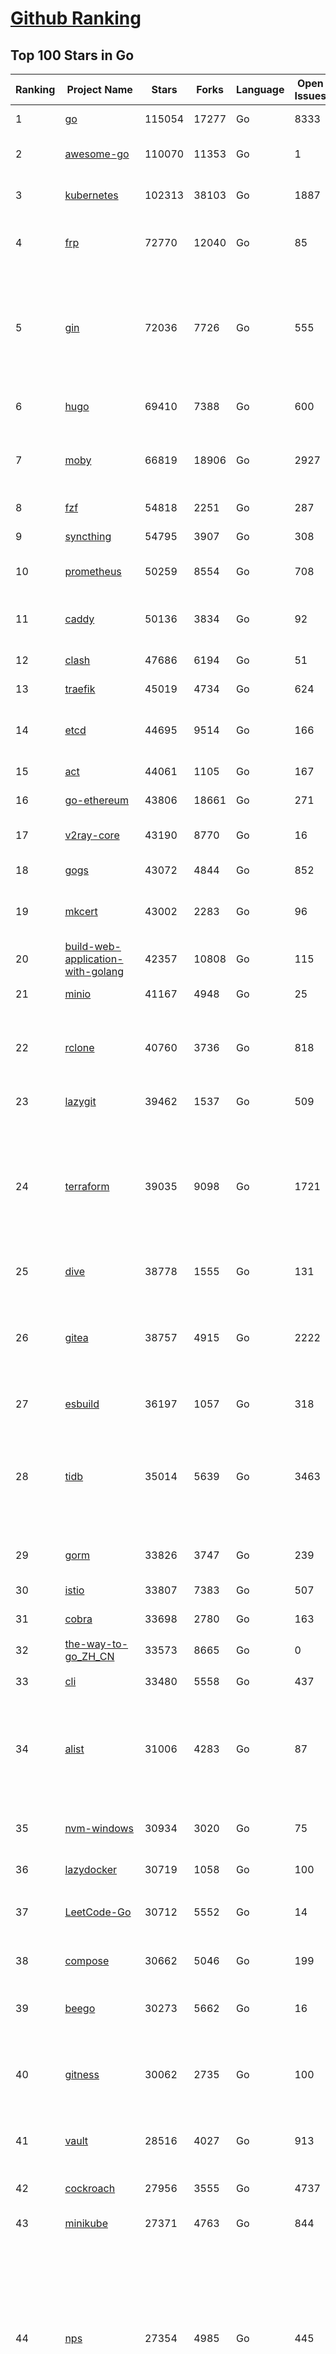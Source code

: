 [Github Ranking](../README.md)
==========

## Top 100 Stars in Go

| Ranking | Project Name | Stars | Forks | Language | Open Issues | Description | Last Commit |
| ------- | ------------ | ----- | ----- | -------- | ----------- | ----------- | ----------- |
| 1 | [go](https://github.com/golang/go) | 115054 | 17277 | Go | 8333 | The Go programming language | 2023-10-17T08:52:35Z |
| 2 | [awesome-go](https://github.com/avelino/awesome-go) | 110070 | 11353 | Go | 1 | A curated list of awesome Go frameworks, libraries and software | 2023-10-16T16:16:00Z |
| 3 | [kubernetes](https://github.com/kubernetes/kubernetes) | 102313 | 38103 | Go | 1887 | Production-Grade Container Scheduling and Management | 2023-10-17T08:58:24Z |
| 4 | [frp](https://github.com/fatedier/frp) | 72770 | 12040 | Go | 85 | A fast reverse proxy to help you expose a local server behind a NAT or firewall to the internet. | 2023-10-16T03:29:51Z |
| 5 | [gin](https://github.com/gin-gonic/gin) | 72036 | 7726 | Go | 555 | Gin is a HTTP web framework written in Go (Golang). It features a Martini-like API with much better performance -- up to 40 times faster. If you need smashing performance, get yourself some Gin. | 2023-10-15T16:17:26Z |
| 6 | [hugo](https://github.com/gohugoio/hugo) | 69410 | 7388 | Go | 600 | The world’s fastest framework for building websites. | 2023-10-17T08:22:34Z |
| 7 | [moby](https://github.com/moby/moby) | 66819 | 18906 | Go | 2927 | The Moby Project - a collaborative project for the container ecosystem to assemble container-based systems | 2023-10-17T08:38:20Z |
| 8 | [fzf](https://github.com/junegunn/fzf) | 54818 | 2251 | Go | 287 | :cherry_blossom: A command-line fuzzy finder | 2023-10-16T23:46:43Z |
| 9 | [syncthing](https://github.com/syncthing/syncthing) | 54795 | 3907 | Go | 308 | Open Source Continuous File Synchronization | 2023-10-17T01:24:04Z |
| 10 | [prometheus](https://github.com/prometheus/prometheus) | 50259 | 8554 | Go | 708 | The Prometheus monitoring system and time series database. | 2023-10-17T08:21:36Z |
| 11 | [caddy](https://github.com/caddyserver/caddy) | 50136 | 3834 | Go | 92 | Fast and extensible multi-platform HTTP/1-2-3 web server with automatic HTTPS | 2023-10-17T05:57:04Z |
| 12 | [clash](https://github.com/Dreamacro/clash) | 47686 | 6194 | Go | 51 | A rule-based tunnel in Go. | 2023-10-15T02:59:40Z |
| 13 | [traefik](https://github.com/traefik/traefik) | 45019 | 4734 | Go | 624 | The Cloud Native Application Proxy | 2023-10-16T07:29:57Z |
| 14 | [etcd](https://github.com/etcd-io/etcd) | 44695 | 9514 | Go | 166 | Distributed reliable key-value store for the most critical data of a distributed system | 2023-10-17T08:54:42Z |
| 15 | [act](https://github.com/nektos/act) | 44061 | 1105 | Go | 167 | Run your GitHub Actions locally 🚀 | 2023-10-15T17:35:35Z |
| 16 | [go-ethereum](https://github.com/ethereum/go-ethereum) | 43806 | 18661 | Go | 271 | Official Go implementation of the Ethereum protocol | 2023-10-17T08:58:19Z |
| 17 | [v2ray-core](https://github.com/v2ray/v2ray-core) | 43190 | 8770 | Go | 16 | A platform for building proxies to bypass network restrictions. | 2023-10-13T09:05:31Z |
| 18 | [gogs](https://github.com/gogs/gogs) | 43072 | 4844 | Go | 852 | Gogs is a painless self-hosted Git service | 2023-10-16T10:32:17Z |
| 19 | [mkcert](https://github.com/FiloSottile/mkcert) | 43002 | 2283 | Go | 96 | A simple zero-config tool to make locally trusted development certificates with any names you'd like. | 2023-10-09T10:59:23Z |
| 20 | [build-web-application-with-golang](https://github.com/astaxie/build-web-application-with-golang) | 42357 | 10808 | Go | 115 | A golang ebook intro how to build a web with golang | 2023-09-26T05:49:16Z |
| 21 | [minio](https://github.com/minio/minio) | 41167 | 4948 | Go | 25 | High Performance Object Storage for AI | 2023-10-17T06:15:13Z |
| 22 | [rclone](https://github.com/rclone/rclone) | 40760 | 3736 | Go | 818 | "rsync for cloud storage" - Google Drive, S3, Dropbox, Backblaze B2, One Drive, Swift, Hubic, Wasabi, Google Cloud Storage, Yandex Files | 2023-10-16T18:46:19Z |
| 23 | [lazygit](https://github.com/jesseduffield/lazygit) | 39462 | 1537 | Go | 509 | simple terminal UI for git commands | 2023-10-16T11:30:41Z |
| 24 | [terraform](https://github.com/hashicorp/terraform) | 39035 | 9098 | Go | 1721 | Terraform enables you to safely and predictably create, change, and improve infrastructure. It is a source-available tool that codifies APIs into declarative configuration files that can be shared amongst team members, treated as code, edited, reviewed, and versioned. | 2023-10-17T08:29:31Z |
| 25 | [dive](https://github.com/wagoodman/dive) | 38778 | 1555 | Go | 131 | A tool for exploring each layer in a docker image | 2023-10-13T12:38:41Z |
| 26 | [gitea](https://github.com/go-gitea/gitea) | 38757 | 4915 | Go | 2222 | Git with a cup of tea! Painless self-hosted all-in-one software development service, including Git hosting, code review, team collaboration, package registry and CI/CD | 2023-10-17T08:45:21Z |
| 27 | [esbuild](https://github.com/evanw/esbuild) | 36197 | 1057 | Go | 318 | An extremely fast bundler for the web | 2023-10-17T05:11:31Z |
| 28 | [tidb](https://github.com/pingcap/tidb) | 35014 | 5639 | Go | 3463 | TiDB is an open-source, cloud-native, distributed, MySQL-Compatible database for elastic scale and real-time analytics. Try AI-powered Chat2Query free at : https://tidbcloud.com/free-trial | 2023-10-17T09:00:45Z |
| 29 | [gorm](https://github.com/go-gorm/gorm) | 33826 | 3747 | Go | 239 | The fantastic ORM library for Golang, aims to be developer friendly | 2023-10-16T07:10:50Z |
| 30 | [istio](https://github.com/istio/istio) | 33807 | 7383 | Go | 507 | Connect, secure, control, and observe services. | 2023-10-17T08:55:43Z |
| 31 | [cobra](https://github.com/spf13/cobra) | 33698 | 2780 | Go | 163 | A Commander for modern Go CLI interactions | 2023-10-16T10:50:35Z |
| 32 | [the-way-to-go_ZH_CN](https://github.com/unknwon/the-way-to-go_ZH_CN) | 33573 | 8665 | Go | 0 | 《The Way to Go》中文译本，中文正式名《Go 入门指南》 | 2023-08-12T01:54:36Z |
| 33 | [cli](https://github.com/cli/cli) | 33480 | 5558 | Go | 437 | GitHub’s official command line tool | 2023-10-17T09:01:51Z |
| 34 | [alist](https://github.com/alist-org/alist) | 31006 | 4283 | Go | 87 | 🗂️A file list/WebDAV program that supports multiple storages, powered by Gin and Solidjs. / 一个支持多存储的文件列表/WebDAV程序，使用 Gin 和 Solidjs。 | 2023-10-17T07:15:33Z |
| 35 | [nvm-windows](https://github.com/coreybutler/nvm-windows) | 30934 | 3020 | Go | 75 | A node.js version management utility for Windows. Ironically written in Go. | 2023-10-10T17:21:00Z |
| 36 | [lazydocker](https://github.com/jesseduffield/lazydocker) | 30719 | 1058 | Go | 100 | The lazier way to manage everything docker | 2023-10-13T07:39:59Z |
| 37 | [LeetCode-Go](https://github.com/halfrost/LeetCode-Go) | 30712 | 5552 | Go | 14 | ✅ Solutions to LeetCode by Go, 100% test coverage, runtime beats 100% / LeetCode 题解 | 2023-10-11T23:26:58Z |
| 38 | [compose](https://github.com/docker/compose) | 30662 | 5046 | Go | 199 | Define and run multi-container applications with Docker | 2023-10-16T15:15:29Z |
| 39 | [beego](https://github.com/beego/beego) | 30273 | 5662 | Go | 16 | beego is an open-source, high-performance web framework for the Go programming language. | 2023-10-16T13:40:43Z |
| 40 | [gitness](https://github.com/harness/gitness) | 30062 | 2735 | Go | 100 | Gitness is an Open Source developer platform with Source Control management, Continuous Integration and Continuous Delivery. | 2023-10-17T00:48:52Z |
| 41 | [vault](https://github.com/hashicorp/vault) | 28516 | 4027 | Go | 913 | A tool for secrets management, encryption as a service, and privileged access management | 2023-10-17T08:54:56Z |
| 42 | [cockroach](https://github.com/cockroachdb/cockroach) | 27956 | 3555 | Go | 4737 | CockroachDB - the open source, cloud-native distributed SQL database. | 2023-10-17T08:36:51Z |
| 43 | [minikube](https://github.com/kubernetes/minikube) | 27371 | 4763 | Go | 844 | Run Kubernetes locally | 2023-10-16T21:30:38Z |
| 44 | [nps](https://github.com/ehang-io/nps) | 27354 | 4985 | Go | 445 | 一款轻量级、高性能、功能强大的内网穿透代理服务器。支持tcp、udp、socks5、http等几乎所有流量转发，可用来访问内网网站、本地支付接口调试、ssh访问、远程桌面，内网dns解析、内网socks5代理等等……，并带有功能强大的web管理端。a lightweight, high-performance, powerful intranet penetration proxy server, with a powerful web management terminal. | 2023-09-25T03:11:16Z |
| 45 | [consul](https://github.com/hashicorp/consul) | 27193 | 4409 | Go | 1093 | Consul is a distributed, highly available, and data center aware solution to connect and configure applications across dynamic, distributed infrastructure. | 2023-10-17T05:47:00Z |
| 46 | [echo](https://github.com/labstack/echo) | 26840 | 2219 | Go | 52 | High performance, minimalist Go web framework | 2023-10-11T12:37:53Z |
| 47 | [portainer](https://github.com/portainer/portainer) | 26831 | 2263 | Go | 325 | Making Docker and Kubernetes management easy. | 2023-10-17T08:45:48Z |
| 48 | [pocketbase](https://github.com/pocketbase/pocketbase) | 26377 | 1101 | Go | 38 | Open Source realtime backend in 1 file | 2023-10-16T18:21:23Z |
| 49 | [kit](https://github.com/go-kit/kit) | 25519 | 2463 | Go | 35 | A standard library for microservices. | 2023-09-14T08:38:47Z |
| 50 | [helm](https://github.com/helm/helm) | 25059 | 6884 | Go | 276 | The Kubernetes Package Manager | 2023-10-17T06:32:07Z |
| 51 | [croc](https://github.com/schollz/croc) | 24764 | 1013 | Go | 118 | Easily and securely send things from one computer to another :crocodile: :package: | 2023-10-11T08:16:04Z |
| 52 | [k3s](https://github.com/k3s-io/k3s) | 24723 | 2133 | Go | 127 | Lightweight Kubernetes | 2023-10-17T06:05:34Z |
| 53 | [iris](https://github.com/kataras/iris) | 24404 | 2491 | Go | 92 | The fastest HTTP/2 Go Web Framework. New, modern and easy to learn. Fast development with Code you control. Unbeatable cost-performance ratio :rocket: | 2023-10-16T04:27:10Z |
| 54 | [viper](https://github.com/spf13/viper) | 24261 | 1991 | Go | 377 | Go configuration with fangs | 2023-10-14T00:12:40Z |
| 55 | [v2ray-core](https://github.com/v2fly/v2ray-core) | 24075 | 3804 | Go | 37 | A platform for building proxies to bypass network restrictions. | 2023-10-16T02:23:50Z |
| 56 | [nsq](https://github.com/nsqio/nsq) | 23825 | 2891 | Go | 54 | A realtime distributed messaging platform | 2023-09-28T23:01:02Z |
| 57 | [faas](https://github.com/openfaas/faas) | 23580 | 1879 | Go | 28 | OpenFaaS - Serverless Functions Made Simple | 2023-10-11T07:49:05Z |
| 58 | [milvus](https://github.com/milvus-io/milvus) | 23462 | 2549 | Go | 431 | A cloud-native vector database, storage for next generation AI applications | 2023-10-17T09:00:52Z |
| 59 | [logrus](https://github.com/sirupsen/logrus) | 23334 | 2298 | Go | 1 | Structured, pluggable logging for Go. | 2023-09-15T17:57:35Z |
| 60 | [ngrok](https://github.com/inconshreveable/ngrok) | 23270 | 4330 | Go | 228 | Introspected tunnels to localhost | 2023-09-27T10:24:46Z |
| 61 | [harbor](https://github.com/goharbor/harbor) | 21029 | 4465 | Go | 560 | An open source trusted cloud native registry project that stores, signs, and scans content. | 2023-10-17T06:54:22Z |
| 62 | [colly](https://github.com/gocolly/colly) | 20900 | 1660 | Go | 141 | Elegant Scraper and Crawler Framework for Golang | 2023-10-17T00:30:53Z |
| 63 | [cli](https://github.com/urfave/cli) | 20827 | 1695 | Go | 42 | A simple, fast, and fun package for building command line apps in Go | 2023-10-11T00:53:00Z |
| 64 | [testify](https://github.com/stretchr/testify) | 20769 | 1507 | Go | 259 | A toolkit with common assertions and mocks that plays nicely with the standard library | 2023-10-17T07:28:49Z |
| 65 | [loki](https://github.com/grafana/loki) | 20321 | 2980 | Go | 1079 | Like Prometheus, but for logs. | 2023-10-17T09:01:30Z |
| 66 | [fasthttp](https://github.com/valyala/fasthttp) | 20255 | 1686 | Go | 70 | Fast HTTP package for Go. Tuned for high performance. Zero memory allocations in hot paths. Up to 10x faster than net/http | 2023-10-12T17:51:16Z |
| 67 | [bubbletea](https://github.com/charmbracelet/bubbletea) | 20140 | 628 | Go | 50 | A powerful little TUI framework 🏗 | 2023-10-16T14:49:02Z |
| 68 | [websocket](https://github.com/gorilla/websocket) | 19979 | 3424 | Go | 30 | Package gorilla/websocket is a fast, well-tested and widely used WebSocket implementation for Go. | 2023-10-11T23:07:14Z |
| 69 | [zap](https://github.com/uber-go/zap) | 19873 | 1420 | Go | 99 | Blazing fast, structured, leveled logging in Go. | 2023-10-11T15:40:12Z |
| 70 | [dgraph](https://github.com/dgraph-io/dgraph) | 19677 | 1490 | Go | 209 | The high-performance database for modern applications | 2023-10-13T17:28:02Z |
| 71 | [podman](https://github.com/containers/podman) | 19406 | 2078 | Go | 461 | Podman: A tool for managing OCI containers and pods. | 2023-10-17T08:15:27Z |
| 72 | [mux](https://github.com/gorilla/mux) | 19310 | 1813 | Go | 10 | Package gorilla/mux is a powerful HTTP router and URL matcher for building Go web servers with 🦍 | 2023-09-21T11:45:50Z |
| 73 | [Cloudreve](https://github.com/cloudreve/Cloudreve) | 19107 | 3159 | Go | 192 | 🌩支持多家云存储的云盘系统 (Self-hosted file management and sharing system, supports multiple storage providers) | 2023-10-07T12:15:37Z |
| 74 | [trivy](https://github.com/aquasecurity/trivy) | 18974 | 1910 | Go | 158 | Find vulnerabilities, misconfigurations, secrets, SBOM in containers, Kubernetes, code repositories, clouds and more | 2023-10-17T06:36:00Z |
| 75 | [grpc-go](https://github.com/grpc/grpc-go) | 18965 | 4143 | Go | 117 | The Go language implementation of gRPC. HTTP/2 based RPC | 2023-10-17T07:15:27Z |
| 76 | [gin-vue-admin](https://github.com/flipped-aurora/gin-vue-admin) | 18498 | 5591 | Go | 35 | 基于vite+vue3+gin搭建的开发基础平台（支持TS,JS混用），集成jwt鉴权，权限管理，动态路由，显隐可控组件，分页封装，多点登录拦截，资源权限，上传下载，代码生成器，表单生成器,chatGPT自动查表等开发必备功能。 | 2023-10-14T05:59:30Z |
| 77 | [jaeger](https://github.com/jaegertracing/jaeger) | 18495 | 2264 | Go | 332 | CNCF Jaeger, a Distributed Tracing Platform | 2023-10-17T08:46:14Z |
| 78 | [seaweedfs](https://github.com/seaweedfs/seaweedfs) | 18439 | 2048 | Go | 211 | SeaweedFS is a fast distributed storage system for blobs, objects, files, and data lake, for billions of files! Blob store has O(1) disk seek, cloud tiering. Filer supports Cloud Drive, cross-DC active-active replication, Kubernetes, POSIX FUSE mount, S3 API, S3 Gateway, Hadoop, WebDAV, encryption, Erasure Coding. | 2023-10-17T06:20:16Z |
| 79 | [wails](https://github.com/wailsapp/wails) | 18339 | 912 | Go | 176 | Create beautiful applications using Go | 2023-10-16T15:33:58Z |
| 80 | [go-redis](https://github.com/redis/go-redis) | 18144 | 2185 | Go | 206 | Redis Go client | 2023-10-16T18:02:18Z |
| 81 | [Cloudreve](https://github.com/cloudreve/Cloudreve) | 19107 | 3159 | Go | 192 | 🌩支持多家云存储的云盘系统 (Self-hosted file management and sharing system, supports multiple storage providers) | 2023-10-07T12:15:37Z |
| 82 | [trivy](https://github.com/aquasecurity/trivy) | 18974 | 1910 | Go | 158 | Find vulnerabilities, misconfigurations, secrets, SBOM in containers, Kubernetes, code repositories, clouds and more | 2023-10-17T06:36:00Z |
| 83 | [grpc-go](https://github.com/grpc/grpc-go) | 18965 | 4143 | Go | 117 | The Go language implementation of gRPC. HTTP/2 based RPC | 2023-10-17T07:15:27Z |
| 84 | [AdGuardHome](https://github.com/AdguardTeam/AdGuardHome) | 18899 | 1545 | Go | 887 | Network-wide ads & trackers blocking DNS server | 2023-10-17T08:47:51Z |
| 85 | [gin-vue-admin](https://github.com/flipped-aurora/gin-vue-admin) | 18498 | 5591 | Go | 35 | 基于vite+vue3+gin搭建的开发基础平台（支持TS,JS混用），集成jwt鉴权，权限管理，动态路由，显隐可控组件，分页封装，多点登录拦截，资源权限，上传下载，代码生成器，表单生成器,chatGPT自动查表等开发必备功能。 | 2023-10-14T05:59:30Z |
| 86 | [jaeger](https://github.com/jaegertracing/jaeger) | 18495 | 2264 | Go | 332 | CNCF Jaeger, a Distributed Tracing Platform | 2023-10-17T08:46:14Z |
| 87 | [seaweedfs](https://github.com/seaweedfs/seaweedfs) | 18439 | 2048 | Go | 211 | SeaweedFS is a fast distributed storage system for blobs, objects, files, and data lake, for billions of files! Blob store has O(1) disk seek, cloud tiering. Filer supports Cloud Drive, cross-DC active-active replication, Kubernetes, POSIX FUSE mount, S3 API, S3 Gateway, Hadoop, WebDAV, encryption, Erasure Coding. | 2023-10-17T06:20:16Z |
| 88 | [wails](https://github.com/wailsapp/wails) | 18339 | 912 | Go | 176 | Create beautiful applications using Go | 2023-10-16T15:33:58Z |
| 89 | [go-redis](https://github.com/redis/go-redis) | 18144 | 2185 | Go | 206 | Redis Go client | 2023-10-16T18:02:18Z |
| 90 | [gotty](https://github.com/yudai/gotty) | 18093 | 1384 | Go | 104 | Share your terminal as a web application | 2023-03-24T15:55:33Z |
| 91 | [goreplay](https://github.com/buger/goreplay) | 17875 | 1832 | Go | 271 | GoReplay is an open-source tool for capturing and replaying live HTTP traffic into a test environment in order to continuously test your system with real data. It can be used to increase confidence in code deployments, configuration changes and infrastructure changes. | 2023-09-21T09:20:52Z |
| 92 | [pulumi](https://github.com/pulumi/pulumi) | 17839 | 982 | Go | 1786 | Pulumi - Infrastructure as Code in any programming language. Build infrastructure intuitively on any cloud using familiar languages 🚀 | 2023-10-17T08:58:55Z |
| 93 | [authelia](https://github.com/authelia/authelia) | 17590 | 962 | Go | 71 | The Single Sign-On Multi-Factor portal for web apps | 2023-10-17T06:25:31Z |
| 94 | [fx](https://github.com/antonmedv/fx) | 17492 | 464 | Go | 4 | Terminal JSON viewer & processor | 2023-10-16T14:23:23Z |
| 95 | [xbar](https://github.com/matryer/xbar) | 16972 | 650 | Go | 151 | Put the output from any script or program into your macOS Menu Bar (the BitBar reboot) | 2023-10-11T21:05:13Z |
| 96 | [websocketd](https://github.com/joewalnes/websocketd) | 16957 | 1018 | Go | 45 | Turn any program that uses STDIN/STDOUT into a WebSocket server. Like inetd, but for WebSockets.  | 2023-07-13T18:18:59Z |
| 97 | [vitess](https://github.com/vitessio/vitess) | 16898 | 2013 | Go | 788 | Vitess is a database clustering system for horizontal scaling of MySQL. | 2023-10-17T07:44:59Z |
| 98 | [cilium](https://github.com/cilium/cilium) | 16721 | 2428 | Go | 916 | eBPF-based Networking, Security, and Observability | 2023-10-17T08:56:35Z |
| 99 | [Xray-core](https://github.com/XTLS/Xray-core) | 16421 | 2511 | Go | 382 | Xray, Penetrates Everything. Also the best v2ray-core, with XTLS support. Fully compatible configuration. | 2023-10-16T14:24:28Z |
| 100 | [hey](https://github.com/rakyll/hey) | 16406 | 1135 | Go | 105 | HTTP load generator, ApacheBench (ab) replacement | 2023-09-06T15:54:18Z |

